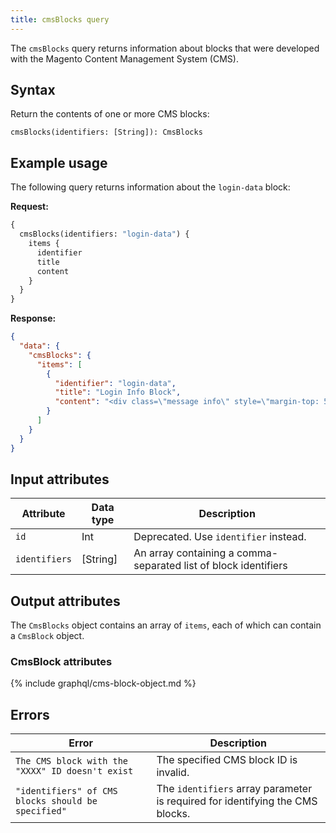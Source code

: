 ```yaml
---
title: cmsBlocks query
---
```


The `cmsBlocks` query returns information about blocks that were developed with the Magento Content Management System (CMS).

## Syntax

Return the contents of one or more CMS blocks:

`cmsBlocks(identifiers: [String]): CmsBlocks`

## Example usage

The following query returns information about the `login-data` block:

**Request:**

```graphql
{
  cmsBlocks(identifiers: "login-data") {
    items {
      identifier
      title
      content
    }
  }
}
```

**Response:**

```json
{
  "data": {
    "cmsBlocks": {
      "items": [
        {
          "identifier": "login-data",
          "title": "Login Info Block",
          "content": "<div class=\"message info\" style=\"margin-top: 50px;\">\n    <p><strong>Try Demo Customer Access</strong></p>\n    <p><span style=\"display:inline-block; width: 80px; padding-right: 10px;\">Email:</span>roni_cost@example.com</p>\n    <p><span style=\"display:inline-block; width: 80px; padding-right: 10px;\">Password:</span>roni_cost3@example.com</p>\n</div>"
        }
      ]
    }
  }
}
```

## Input attributes

Attribute | Data type | Description
--- | --- | ---
`id` | Int | Deprecated. Use `identifier` instead.
`identifiers` | [String] | An array containing a comma-separated list of block identifiers

## Output attributes

The `CmsBlocks` object contains an array of `items`, each of which can contain a `CmsBlock` object.

### CmsBlock attributes

{% include graphql/cms-block-object.md %}

## Errors

Error | Description
--- | ---
`The CMS block with the "XXXX" ID doesn't exist` | The specified CMS block ID is invalid.
`"identifiers" of CMS blocks should be specified"` | The `identifiers` array parameter is required for identifying the CMS blocks.
